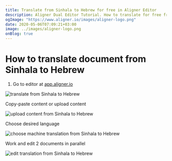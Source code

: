 ```yaml
---
title: Translate from Sinhala to Hebrew for free in Aligner Editor
description: Aligner Dual Editor Tutorial. How to translate for free from Sinhala to Hebrew. Aligner is multilingual document management platform. 
ogImage: "https://www.aligner.io/images/aligner-logo.png"
date: 2020-05-06T07:09:21+03:00
image: ../images/aligner-logo.png
onBlog: true
---
```


# How to translate document from Sinhala to Hebrew

1. Go to editor at [app.aligner.io](https://app.aligner.io "Aligner App web page")

![translate from Sinhala to Hebrew](../aligner-blank-editor.png "translate from Sinhala to Hebrew")

Copy-paste content or upload content

![upload content from Sinhala to Hebrew](../aligner-uploaded-document.png "upload content from Sinhala to Hebrew")

Choose desired language

![choose machine translation from Sinhala to Hebrew](../aligner-language-dropdown.png "choose machine translation from Sinhala to Hebrew")

Work and edit 2 documents in parallel

![edit translation from Sinhala to Hebrew](../aligner-double-sitded-editor.png "edit translation from Sinhala to Hebrew")

